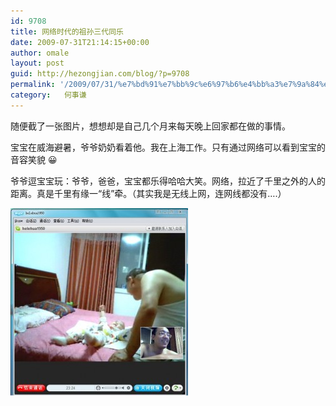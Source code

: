 ```yaml
---
id: 9708
title: 网络时代的祖孙三代同乐
date: 2009-07-31T21:14:15+00:00
author: omale
layout: post
guid: http://hezongjian.com/blog/?p=9708
permalink: '/2009/07/31/%e7%bd%91%e7%bb%9c%e6%97%b6%e4%bb%a3%e7%9a%84%e7%a5%96%e5%ad%99%e4%b8%89%e4%bb%a3%e5%90%8c%e4%b9%90/'
category:   何事谦  
---
```

随便截了一张图片，想想却是自己几个月来每天晚上回家都在做的事情。

宝宝在威海避暑，爷爷奶奶看着他。我在上海工作。只有通过网络可以看到宝宝的音容笑貌 😀

爷爷逗宝宝玩：爷爷，爸爸，宝宝都乐得哈哈大笑。网络，拉近了千里之外的人的距离。真是千里有缘一&ldquo;线&rdquo;牵。（其实我是无线上网，连网线都没有&#8230;.）

[<img class="aligncenter size-medium wp-image-10277" height="300" src="/assets/images/2009/07/skypechat-284x300.jpg" title="skypechat" width="284" />](/assets/images/2009/07/skypechat.jpg)